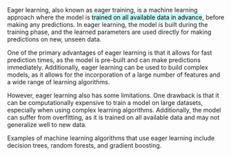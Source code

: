 
Eager learning, also known as eager training, is a machine learning approach where the model is <mark style="background: #ABF7F7A6;">trained on all available data in advance</mark>, before making any predictions. In eager learning, the model is built during the training phase, and the learned parameters are used directly for making predictions on new, unseen data.

One of the primary advantages of eager learning is that it allows for fast prediction times, as the model is pre-built and can make predictions immediately. Additionally, eager learning can be used to build complex models, as it allows for the incorporation of a large number of features and a wide range of learning algorithms.

However, eager learning also has some limitations. One drawback is that it can be computationally expensive to train a model on large datasets, especially when using complex learning algorithms. Additionally, the model can suffer from overfitting, as it is trained on all available data and may not generalize well to new data.

Examples of machine learning algorithms that use eager learning include decision trees, random forests, and gradient boosting.


